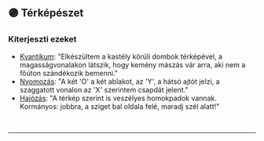 ## 🟣 Térképészet

### Kiterjeszti ezeket

- [Kvantikum](../kepzettsegek.szekunder/kvantikum.md): "Elkészültem a kastély körüli dombok térképével, a magasságvonalakon látszik, hogy kemény mászás vár arra, aki nem a főúton szándékozik bemenni."
- [Nyomozás](../kepzettsegek.primer.altalanos/nyomozas.md): "A két 'O' a két ablakot, az 'Y', a hátsó ajtót jelzi, a szaggatott vonalon az 'X' szerintem csapdát jelent."
- [Hajózás](../kepzettsegek.szekunder/hajozas.md): "A térkép szerint is veszélyes homokpadok vannak. Kormányos: jobbra, a sziget bal oldala felé, maradj szél alatt!"

<br />

---
